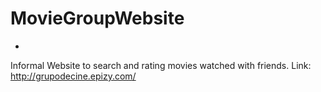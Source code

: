 # MovieGroupWebsite
-
Informal Website to search and rating movies watched with friends. Link: http://grupodecine.epizy.com/

